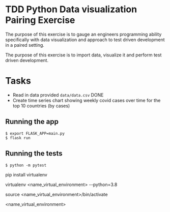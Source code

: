 # TDD Python Data visualization Pairing Exercise

The purpose of this exercise is to gauge an engineers programming ability specifically with data visualization and approach to test driven development in a paired setting. 

The purpose of this exercise is to import data, visualize it and perform test driven development. 

# Tasks
* Read in data provided `data/data.csv` DONE
* Create time series chart showing weekly covid cases over time for the top 10 countries (by cases)

## Running the app
```
$ export FLASK_APP=main.py
$ flask run
```

## Running the tests
```
$ python -m pytest
```


pip install virtualenv

virtualenv <name_virtual_environment> --python=3.8

source <name_virtual_environment>/bin/activate

<name_virtual_environment> 


